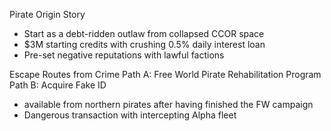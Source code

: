Pirate Origin Story
- Start as a debt-ridden outlaw from collapsed CCOR space
- $3M starting credits with crushing 0.5% daily interest loan
- Pre-set negative reputations with lawful factions

Escape Routes from Crime
Path A: Free World Pirate Rehabilitation Program
Path B: Acquire Fake ID 
- available from northern pirates after having finished the FW campaign
- Dangerous transaction with intercepting Alpha fleet